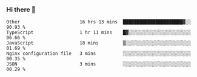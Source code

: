 ### Hi there 👋

<!--
**Hundeklemmen/Hundeklemmen** is a ✨ _special_ ✨ repository because its `README.md` (this file) appears on your GitHub profile.

Here are some ideas to get you started:

- 🔭 I’m currently working on ...
- 🌱 I’m currently learning ...
- 👯 I’m looking to collaborate on ...
- 🤔 I’m looking for help with ...
- 💬 Ask me about ...
- 📫 How to reach me: ...
- 😄 Pronouns: ...
- ⚡ Fun fact: ...
-->
<!--START_SECTION:waka-->
```text
Other                      16 hrs 13 mins  ██████████████████████▓░░   90.93 % 
TypeScript                 1 hr 11 mins    █▓░░░░░░░░░░░░░░░░░░░░░░░   06.66 % 
JavaScript                 18 mins         ▒░░░░░░░░░░░░░░░░░░░░░░░░   01.69 % 
Nginx configuration file   3 mins          ░░░░░░░░░░░░░░░░░░░░░░░░░   00.35 % 
JSON                       3 mins          ░░░░░░░░░░░░░░░░░░░░░░░░░   00.29 % 
```
<!--END_SECTION:waka-->

